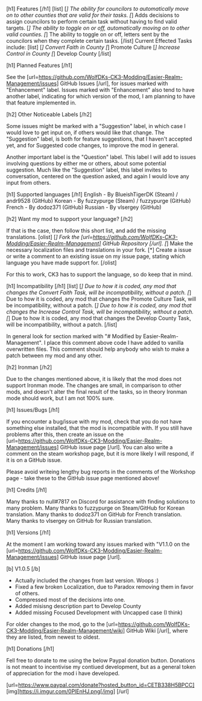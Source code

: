 [h1] Features [/h1]
[list]
[*] The ability for councilors to automatically move on to other counties that are valid for their tasks.
[*] Adds decisions to assign councilors to perform certain task without having to find valid targets.
[*] The ability to toggle on or off, automatically moving on to other valid counties.
[*] The ability to toggle on or off, letters sent by the councilors when they complete certain tasks.
[/list]
Current Effected Tasks include:
[list]
[*] Convert Faith in County
[*] Promote Culture
[*] Increase Control in County
[*] Develop County
[/list]

[h1] Planned Features [/h1]

See the [url=https://github.com/WolfDKs-CK3-Modding/Easier-Realm-Management/issues] GitHub Issues [/url], for issues marked with "Enhancement" label. Issues marked with "Enhancement" also tend to have another label, indicating for which version of the mod, I am planning to have that feature implemented in.

[h2] Other Noticeable Labels [/h2]

Some issues might be marked with a "Suggestion" label, in which case I would love to get input on, if others would like that change. The "Suggestion" label, is both for feature suggestions, that I haven't accepted yet, and for Suggested code changes, to improve the mod in general.

Another important label is the "Question" label. This label I will add to issues involving questions by either me or others, about some potential suggestion. Much like the "Suggestion" label, this label invites to conversation, centered on the question asked, and again I would love any input from others.

[h1] Supported languages [/h1]
English - By BlueishTigerDK (Steam) / andr9528 (GitHub)
Korean - By fuzzypurge (Steam) / fuzzypurge (GitHub)
French - By dodoz371 (GitHub)
Russian - By vlsergey (GitHub)

[h2] Want my mod to support your language? [/h2]

If that is the case, then follow this short list, and add the missing translations.
[olist]
[*] Fork the [url=https://github.com/WolfDKs-CK3-Modding/Easier-Realm-Management] GitHub Repository [/url].
[*] Make the necessary localization files and translations in your fork.
[*] Create a issue or write a comment to an existing issue on my issue page, stating which language you have made support for.
[/olist]

For this to work, CK3 has to support the language, so do keep that in mind.

[h1] Incompatibility [/h1]
[list]
[*] Due to how it is coded, any mod that changes the Convert Faith Task, will be incompatibility, without a patch.
[*] Due to how it is coded, any mod that changes the Promote Culture Task, will be incompatibility, without a patch.
[*] Due to how it is coded, any mod that changes the Increase Control Task, will be incompatibility, without a patch.
[*] Due to how it is coded, any mod that changes the Develop County Task, will be incompatibility, without a patch.
[/list]

In general look for section marked with "# Modified by Easier-Realm-Management". I place this comment above code I have added to vanilla overwritten files. This comment should help anybody who wish to make a patch between my mod and any other.

[h2] Ironman [/h2]

Due to the changes mentioned above, it is likely that the mod does not support Ironman mode. The changes are small, in comparison to other mods, and doesn't alter the final result of the tasks, so in theory Ironman mode should work, but I am not 100% sure.

[h1] Issues/Bugs [/h1]

If you encounter a bug/issue with my mod, check that you do not have something else installed, that the mod is incompatible with. If you still have problems after this, then create an issue on the [url=https://github.com/WolfDKs-CK3-Modding/Easier-Realm-Management/issues] GitHub issue page [/url].  You can also write a comment on the steam workshop page, but it is more likely I will respond, if it is on a GitHub issue.

Please avoid writeing lengthy bug reports in the comments of the Workshop page - take these to the GitHub issue page mentioned above!

[h1] Credits [/h1]

Many thanks to null#7817 on Discord for assistance with finding solutions to many problem.
Many thanks to fuzzypurge on Steam/GitHub for Korean translation.
Many thanks to dodoz371 on GitHub for French translation.
Many thanks to vlsergey on GitHub for Russian translation.

[h1] Versions [/h1]

At the moment I am working toward any issues marked with "V1.1.0 on the [url=https://github.com/WolfDKs-CK3-Modding/Easier-Realm-Management/issues] GitHub issue page [/url].

[b] V1.0.5 [/b]

- Actually included the changes from last version. Woops :)
- Fixed a few broken Localization, due to Paradox removing them in favor of others.
- Compressed most of the decisions into one.
- Added misisng description part to Develop County
- Added missing Focused Development with Uncapped case (I think)

For older changes to the mod, go to the [url=https://github.com/WolfDKs-CK3-Modding/Easier-Realm-Management/wiki] GitHub Wiki [/url], where they are listed, from newest to oldest.

[h1] Donations [/h1]

Fell free to donate to me using the below Paypal donation button.
Donations is not meant to incentivise my contiued development, but as a general token of appreciation for the mod i have developed.

[url=https://www.paypal.com/donate?hosted_button_id=CETB338H5BPCC] [img]https://i.imgur.com/0PlEnHJ.png[/img] [/url]
